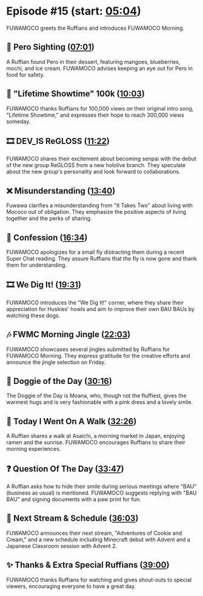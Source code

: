 # Episode #15 (start: [05:04](https://youtu.be/5Qc-PJ_ewGU?t=05m04s))

FUWAMOCO greets the Ruffians and introduces FUWAMOCO Morning.

## 👀 Pero Sighting ([07:01](https://youtu.be/5Qc-PJ_ewGU?t=07m01s))

A Ruffian found Pero in their dessert, featuring mangoes, blueberries, mochi, and ice cream. FUWAMOCO advises keeping an eye out for Pero in food for safety.

## 🎤 "Lifetime Showtime" 100k ([10:03](https://youtu.be/5Qc-PJ_ewGU?t=10m03s))

FUWAMOCO thanks Ruffians for 100,000 views on their original intro song, "Lifetime Showtime," and expresses their hope to reach 300,000 views someday.

## 🎞️ DEV_IS ReGLOSS ([11:22](https://youtu.be/5Qc-PJ_ewGU?t=11m22s))

FUWAMOCO shares their excitement about becoming senpai with the debut of the new group ReGLOSS from a new hololive branch. They speculate about the new group's personality and look forward to collaborations.

## ❌ Misunderstanding ([13:40](https://youtu.be/5Qc-PJ_ewGU?t=13m40s))

Fuwawa clarifies a misunderstanding from "It Takes Two" about living with Mococo out of obligation. They emphasize the positive aspects of living together and the perks of sharing.

## 🙊 Confession ([16:34](https://youtu.be/5Qc-PJ_ewGU?t=16m34s))

FUWAMOCO apologizes for a small fly distracting them during a recent Super Chat reading. They assure Ruffians that the fly is now gone and thank them for understanding.

## 🎞️ We Dig It! ([19:31](https://youtu.be/5Qc-PJ_ewGU?t=19m31s))

FUWAMOCO introduces the "We Dig It!" corner, where they share their appreciation for Huskies' howls and aim to improve their own BAU BAUs by watching these dogs.

## 🎶 FWMC Morning Jingle ([22:03](https://youtu.be/5Qc-PJ_ewGU?t=22m03s))

FUWAMOCO showcases several jingles submitted by Ruffians for FUWAMOCO Morning. They express gratitude for the creative efforts and announce the jingle selection on Friday.

## 🐶 Doggie of the Day ([30:16](https://youtu.be/5Qc-PJ_ewGU?t=30m16s))

The Doggie of the Day is Moana, who, though not the fluffiest, gives the warmest hugs and is very fashionable with a pink dress and a lovely smile.

## 🚶 Today I Went On A Walk ([32:26](https://youtu.be/5Qc-PJ_ewGU?t=32m26s))

A Ruffian shares a walk at Asaichi, a morning market in Japan, enjoying ramen and the sunrise. FUWAMOCO encourages Ruffians to share their morning experiences.

## ❓ Question Of The Day ([33:47](https://youtu.be/5Qc-PJ_ewGU?t=33m47s))

A Ruffian asks how to hide their smile during serious meetings where "BAU" (business as usual) is mentioned. FUWAMOCO suggests replying with "BAU BAU" and signing documents with a paw print for fun.

## 📅 Next Stream & Schedule ([36:03](https://youtu.be/5Qc-PJ_ewGU?t=36m03s))

FUWAMOCO announces their next stream, "Adventures of Cookie and Cream," and a new schedule including Minecraft debut with Advent and a Japanese Classroom session with Advent 2.

## ✨ Thanks & Extra Special Ruffians ([39:00](https://youtu.be/5Qc-PJ_ewGU?t=39m00s))

FUWAMOCO thanks Ruffians for watching and gives shout-outs to special viewers, encouraging everyone to have a great day.
